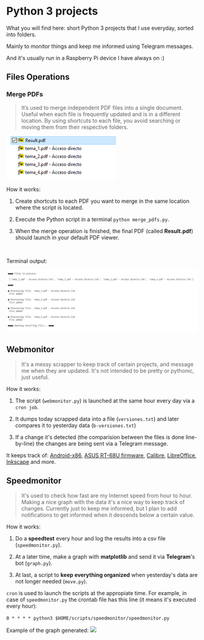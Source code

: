 # Python 3 projects 

What you will find here: short Python 3 projects that I use everyday, sorted into folders. 

Mainly to monitor things and keep me informed using Telegram messages. 

And it's usually run in a Raspberry Pi device I have always on :)

## Files Operations

### Merge PDFs

>It’s used to merge independent PDF files into a single document. Useful when each file is frequently updated and is in a different location. By using shortcuts to each file, you avoid searching or moving them from their respective folders.

 ![](files_operations/merge_pdfs_files.png)

How it works:

1. Create shortcuts to each PDF you want to merge in the same location where the script is located.

1. Execute the Python script in a terminal `python merge_pdfs.py`.

1. When the merge operation is finished, the final PDF (called **Result.pdf**) should launch in your default PDF viewer.

<br>

Terminal output:

 ![](files_operations/merge_pdfs_terminal.png)

## Webmonitor

>It's a messy scrapper to keep track of certain projects, and message me when they are updated. It's not intended to be pretty or pythonic, just useful.

How it works:

1. The script (`webmonitor.py`) is launched at the same hour every day via a `cron job`.

1. It dumps today scrapped data into a file (`versiones.txt`) and later compares it to yesterday data (`b-versiones.txt`)

1. If a change it's detected (the comparision between the files is done line-by-line) the changes are being sent via a Telegram message.

It keeps track of: [Android-x86](https://www.android-x86.org/), [ASUS RT-68U firmware](https://www.asus.com/es/Networking/RTAC68U/HelpDesk_BIOS/), [Calibre](https://calibre-ebook.com/whats-new), [LibreOffice](https://libreoffice.org/), [Inkscape](https://inkscape.org/) and more.



## Speedmonitor

>It's used to check how fast are my Internet speed from hour to hour. Making a nice graph with the data it's a nice way to keep track of changes. Currently just to keep me informed, but I plan to add notifications to get informed when it descends below a certain value.

How it works:

1. Do a **speedtest** every hour and log the results into a csv file (`speedmonitor.py`).

1. At a later time, make a graph with **matplotlib** and send it via **Telegram**'s bot (`graph.py`). 

1. At last, a script to **keep everything organized** when yesterday's data are not longer needed (`move.py`).

`cron` is used to launch the scripts at the appropiate time. For example, in case of `speedmonitor.py` the crontab file has this line (it means it's executed every hour):

```0 * * * * python3 $HOME/scripts/speedmonitor/speedmonitor.py ```

Example of the graph generated:
![](speedmonitor/Historico/01-2021/graph_01-01-2021.jpg)